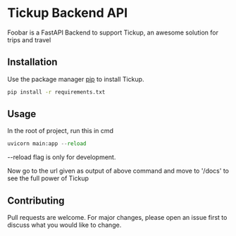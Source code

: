 # Tickup Backend API

Foobar is a FastAPI Backend to support Tickup, an awesome solution for trips and travel

## Installation

Use the package manager [pip](https://pip.pypa.io/en/stable/) to install Tickup.

```bash
pip install -r requirements.txt
```

## Usage
In the root of project, run this in cmd
```python
uvicorn main:app --reload
```
--reload flag is only for development.

Now go to the url given as output of above command and move to '/docs'
 to see the full power of Tickup
## Contributing
Pull requests are welcome. For major changes, please open an issue first to discuss what you would like to change.

